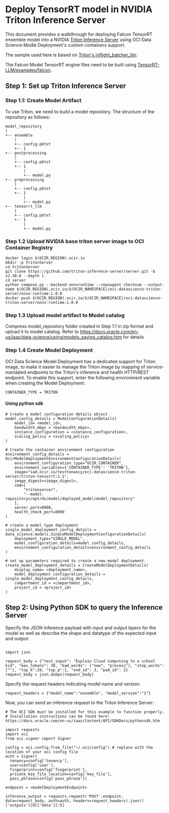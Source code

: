 # Deploy TensorRT model in NVIDIA Triton Inference Server
This document provides a walkthrough for deploying Falcon TensorRT ensemble model into a NVIDIA [Triton Inference Server](https://developer.nvidia.com/nvidia-triton-inference-server) using OCI Data Science Modle Deployment's custom containers support.

The sample used here is based on [Triton's inflight_batcher_llm](https://github.com/triton-inference-server/tensorrtllm_backend/tree/47b609b670d6bb33a5ff113d98ad8a44d961c5c6/all_models/inflight_batcher_llm).

The Falcon Model TensorRT engine files need to be built using [TensorRT-LLM/examples/falcon](https://github.com/NVIDIA/TensorRT-LLM/tree/release/0.5.0/examples/falcon).

## Step 1: Set up Triton Inference Server
### Step 1.1: Create Model Artifact
To use Triton, we need to build a model repository. The structure of the repository as follows:
```
model_repository
|
+-- ensemble
    |
    +-- config.pbtxt
    +-- 1
+-- postprocessing
    |
    +-- config.pbtxt
    +-- 1
        |
        +-- model.py
+-- preprocessing
    |
    +-- config.pbtxt
    +-- 1
        |
        +-- model.py
+-- tensorrt_llm
    |
    +-- config.pbtxt
    +-- 1
        |
        +-- model.py
```


### Step 1.2  Upload NVIDIA base triton server image to OCI Container Registry

```
docker login $(OCIR_REGION).ocir.io
mkdir -p tritonServer
cd tritonServer
git clone https://github.com/triton-inference-server/server.git -b v2.30.0 --depth 1
cd server
python compose.py --backend onnxruntime --repoagent checksum --output-name $(OCIR_REGION).ocir.io/$(OCIR_NAMESPACE)/oci-datascience-triton-server/onnx-runtime:1.0.0
docker push $(OCIR_REGION).ocir.io/$(OCIR_NAMESPACE)/oci-datascience-triton-server/onnx-runtime:1.0.0
```

### Step 1.3 Upload model artifact to Model catalog
Compress model_repository folder created in Step 1.1 in zip format and upload it to model catalog. Refer to https://docs.oracle.com/en-us/iaas/data-science/using/models_saving_catalog.htm for details


### Step 1.4 Create Model Deployment
OCI Data Science Model Deployment has a dedicated support for Triton image, to make it easier to manage the Triton image by mapping of service-mandated endpoints to the Triton's inference and health HTTP/REST endpoint. To enable this support, enter the following environment variable when creating the Model Deployment:
```
CONTAINER_TYPE = TRITON
```

#### Using python sdk
```
# Create a model configuration details object
model_config_details = ModelConfigurationDetails(
    model_id= <model_id>,
    bandwidth_mbps = <bandwidth_mbps>,
    instance_configuration = <instance_configuration>,
    scaling_policy = <scaling_policy>
)
  
# Create the container environment configuration
environment_config_details = OcirModelDeploymentEnvironmentConfigurationDetails(
    environment_configuration_type="OCIR_CONTAINER",
    environment_variables={'CONTAINER_TYPE': 'TRITON'},
    image="iad.ocir.io/testtenancy/oci-datascience-triton-server/triton-tensorrt:1.1",
    image_digest=<image_digest>,
    cmd=[
        "tritonserver",
        "--model-repository=/opt/ds/model/deployed_model/model_repository"
    ],
    server_port=8000,
    health_check_port=8000
)
  
# create a model type deployment
single_model_deployment_config_details = data_science.models.SingleModelDeploymentConfigurationDetails(
    deployment_type="SINGLE_MODEL",
    model_configuration_details=model_config_details,
    environment_configuration_details=environment_config_details
)
  
# set up parameters required to create a new model deployment.
create_model_deployment_details = CreateModelDeploymentDetails(
    display_name= <deployment_name>,
    model_deployment_configuration_details = single_model_deployment_config_details,
    compartment_id = <compartment_id>,
    project_id = <project_id>
)
```

## Step 2: Using Python SDK to query the Inference Server

Specify the JSON inference payload with input and output layers for the model as well as describe the shape and datatype of the expected input and output:
```

import json

request_body = {"text_input": "Explain Cloud Computing to a school kid", "max_tokens": 30, "bad_words": ["now", "process"], "stop_words": [""], "top_k":20, "top_p":1, "end_id": 3, "pad_id": 2}
request_body = json.dumps(request_body)
```

Specify the request headers indicating model name and version:
```
request_headers = {"model_name":"ensemble", "model_version":"1"}
```

Now, you can send an inference request to the Triton Inference Server:
```
# The OCI SDK must be installed for this example to function properly.
# Installation instructions can be found here: https://docs.oracle.com/en-us/iaas/Content/API/SDKDocs/pythonsdk.htm
 
import requests
import oci
from oci.signer import Signer
 
config = oci.config.from_file("~/.oci/config") # replace with the location of your oci config file
auth = Signer(
  tenancy=config['tenancy'],
  user=config['user'],
  fingerprint=config['fingerprint'],
  private_key_file_location=config['key_file'],
  pass_phrase=config['pass_phrase'])
 
endpoint = <modelDeploymentEndpoint>
 
inference_output = requests.request('POST',endpoint, data=request_body, auth=auth, headers=request_headers).json()['outputs'][0]['data'][:5]
```
